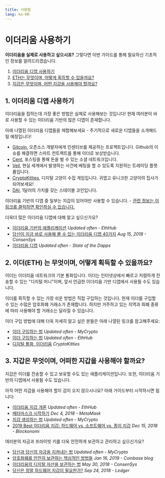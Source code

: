 ```yaml
---
title: 사용법
lang: ko-KR
---
```


# 이더리움 사용하기

<div class="featured">

  **이더리움을 실제로 사용하고 싶으시죠?** 그렇다면 이번 가이드를 통해 필요하신 기초적인 정보를 알려드리겠습니다.

  1. [이더리움 디앱 사용하기](#_1-이더리움-디앱-사용하기)
  2. [ETH는 무엇이며, 어떻게 획득할 수 있을까요?](#_2-이더-eth-는-무엇이며-어떻게-획득할-수-있을까요)
  3. [지갑은 무엇이며, 어떤 지갑을 사용해야 할까요?](#_3-지갑은-무엇이며-어떠한-지갑을-사용해야-할까요)

</div>

## 1. 이더리움 디앱 사용하기

이더리움을 접하는데 가장 좋은 방법은 실제로 사용해보는 것입니다! 현재 여러분이 바로 사용할 수 있는 이더리움 기반의 많은 디앱이 존재합니다.

아래 나열된 이더리움 디앱들을 체험해보세요 - 주기적으로 새로운 디앱들을 소개해드릴 예정입니다!

- [Gitcoin](https://gitcoin.co), 오픈소스 개발자에게 인센티브를 제공하는 프로젝트입니다. Github의 이슈를 해결하면 스마트 컨트랙트를 통해 이더로 보상받습니다.
- [Cent](https://beta.cent.co), 포스팅을 통해 돈을 벌 수 있는 소셜 네트워크입니다.
- [Veil](https://app.veil.co), 현실 세계에서 발생하는 사건에 베팅을 할 수 있도록 지원하는 트레이딩 플랫폼입니다.
- [CryptoKitties](https://www.cryptokitties.co), 디지털 고양이 수집 게임입니다. 귀엽고 유니크한 고양이의 집사가 되어보세요!
- [DAI](https://makerdao.com/en/), 1달러의 가치를 갖는 스테이블 코인입니다.

이더리움 기반의 디앱 중 일부는 지갑이 있어야만 사용할 수 있습니다. - [관련 정보는 이 링크를 클릭하면 확인하실 수 있습니다.](#_3-지갑은-무엇이며-어떠한-지갑을-사용해야-할까요)

더욱더 많은 이더리움 디앱에 대해 알고 싶으신가요?

- [이더리움 기반의 애플리케이션](https://docs.ethhub.io/built-on-ethereum/built-on-ethereum/) _Updated often - EthHub_
- [당신이 지금 바로 사용해 볼 수 있는 이더리움 디앱 40가지](https://media.consensys.net/40-ethereum-apps-you-can-use-right-now-d643333769f7) _Aug 15, 2018 - ConsenSys_
- [이더리움 디앱](https://www.stateofthedapps.com/rankings/platform/ethereum) _Updated often - State of the Dapps_

## 2. 이더(ETH) 는 무엇이며, 어떻게 획득할 수 있을까요?

이더는 이더리움 네트워크의 기본 통화입니다. 이더는 인터넷상에서 빠르고 저렴하게 전송할 수 있는 "디지털 머니"이며, 앞서 언급한 이더리움 기반 디앱에서 사용될 수도 있습니다.

이더를 획득할 수 있는 가장 쉬운 방법은 직접 구입하는 것입니다. 현재 이더를 구입할 수 있는 수많은 암호화폐 거래소가 존재합니다. 하지만 거주하고 있는 지역과 화폐 종류에 따라 사용해야 할 거래소는 달라질 수 있습니다.

이더 구입 방법에 대해 더욱 자세히 알고 싶은 분들은 아래 나열된 링크를 참고해주세요:

- [이더 구입하는 법](https://support.mycrypto.com/how-to/getting-started/how-to-buy-ether-with-usd) _Updated often - MyCrypto_
- [이더 구입하는 법](https://docs.ethhub.io/using-ethereum/how-to-buy-ether/) _Updated often - EthHub_
- [디지털 통화, 이더리움](https://www.cryptokitties.co/faq#ethereum-a-digital-currency) _CryptoKitties_

## 3. 지갑은 무엇이며, 어떠한 지갑을 사용해야 할까요?

지갑은 이더를 전송할 수 있고 보유할 수도 있는 애플리케이션입니다. 또한, 이더리움 기반의 디앱에서 사용될 수도 있습니다.

아직 어떤 지갑을 사용해야 할지 감이 오지 않으시나요? 아래 가이드부터 시작하시면 됩니다:

- [이더리움 지갑 개론](https://docs.ethhub.io/using-ethereum/wallets/intro-to-ethereum-wallets/) _Updated often - EthHub_
- [메타마스크 시작하기](https://metamask.zendesk.com/hc/en-us/articles/360015489531-Getting-Started-With-MetaMask-Part-1-) _Dec 4, 2018 - MetaMask_
- [지갑 생성하는 법](https://support.mycrypto.com/getting-started/creating-a-new-wallet-on-mycrypto.html) _Updated often - MyCrypto_
- [2019 Best 이더리움 지갑: 하드웨어 vs. 소프트웨어 vs. 종이 지갑](https://blockonomi.com/best-ethereum-wallets/) _Dec 15, 2018 - Blockonomi_

여러분의 자금과 프라이빗 키를 더욱 안전하게 보관하고 관리하고 싶으신가요?

- [당신과 당신의 자금을 지켜내는 법](https://support.mycrypto.com/staying-safe/protecting-yourself-and-your-funds) _Updated often - MyCrypto_
- [암호화폐를 안전히 보관하는 핵심적인 방법들](https://blog.coinbase.com/the-keys-to-keeping-your-crypto-safe-96d497cce6cf) _Jan 16, 2019 - Coinbase blog_
- [이더리움의 디지털 자산을 보관하는 법](https://media.consensys.net/how-to-store-digital-assets-on-ethereum-a2bfdcf66bd0) _May 30, 2018 - ConsenSys_
- [당신은 정말 하드웨어 지갑이 필요한가?](https://medium.com/ledger-on-security-and-blockchain/ledger-101-part-1-do-you-really-need-a-hardware-wallet-7f5abbadd945) _Sep 24, 2018 - Ledger_
